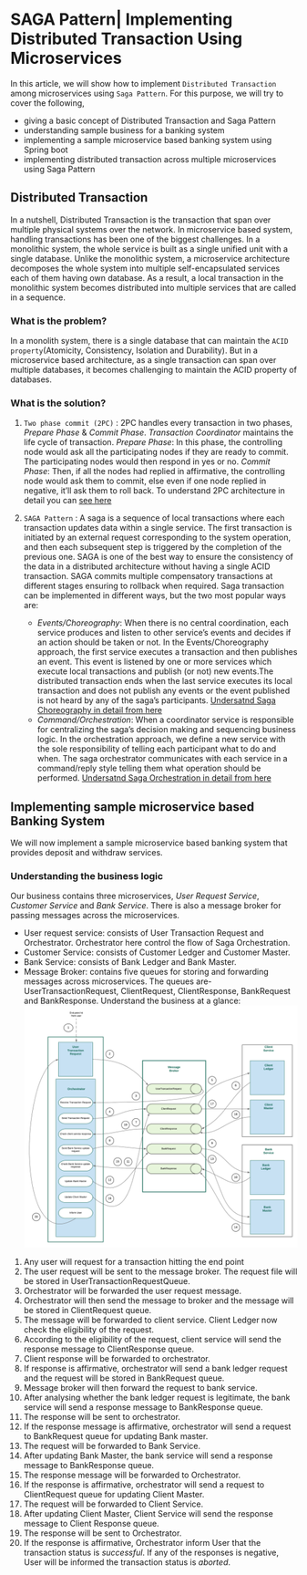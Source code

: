 # SAGA Pattern| Implementing Distributed Transaction Using Microservices
In this article, we will show how to implement `Distributed Transaction` among microservices using `Saga Pattern`. For this purpose, we will try to cover the following,
* giving a basic concept of Distributed Transaction and Saga Pattern
* understanding sample business for a banking system 
* implementing a sample microservice based banking system using Spring boot
* implementing distributed transaction across multiple microservices using Saga Pattern
## Distributed Transaction
In a nutshell, Distributed Transaction is the transaction that span over multiple physical systems over the network. In microservice based system, handling transactions has been one of the biggest challenges. In a monolithic system, the whole service is built as a single unified unit with a single database. Unlike the monolithic system, a microservice architecture decomposes the whole system into multiple self-encapsulated services each of them having own database. As a result, a local transaction in the monolithic system becomes distributed into multiple services that are called in a sequence. 

### What is the problem?
In a monolith system, there is a single database that can maintain the `ACID property`(Atomicity, Consistency, Isolation and Durability). But in a microservice based architecture, as a single transaction can span over multiple databases, it becomes challenging to maintain the ACID property of databases.

### What is the solution?
1. `Two phase commit (2PC)` : 2PC handles every transaction in two phases, *Prepare Phase* & *Commit Phase*. *Transaction Coordinator* maintains the life cycle of transaction.
*Prepare Phase*: In this phase, the controlling node would ask all the participating nodes if they are ready to commit. The participating nodes would then respond in yes or no.
*Commit Phase*: Then, if all the nodes had replied in affirmative, the controlling node would ask them to commit, else even if one node replied in negative, it’ll ask them to roll back.
To understand 2PC architecture in detail you can [see here](https://medium.com/swlh/handling-transactions-in-the-microservice-world-c77b275813e0)
2. `SAGA Pattern` : A saga is a sequence of local transactions where each transaction updates data within a single service. The first transaction is initiated by an external request corresponding to the system operation, and then each subsequent step is triggered by the completion of the previous one.
SAGA is one of the best way to ensure the consistency of the data in a distributed architecture without having a single ACID transaction. SAGA commits multiple compensatory transactions at different stages ensuring to rollback when required.
Saga transaction can be implemented in different ways, but the two most popular ways are:

   * _Events/Choreography_: When there is no central coordination, each service produces and listen to other service’s events and decides if an action should be taken or not. 
   In the Events/Choreography approach, the first service executes a transaction and then publishes an event. This event is listened by one or more services which execute local transactions and publish (or not) new events.The distributed transaction ends when the last service executes its local transaction and does not publish any events or the event published is not heard by any of the saga’s participants.
   [Undersatnd Saga Choreography in detail from here](https://blog.couchbase.com/saga-pattern-implement-business-transactions-using-microservices-part/)
   * _Command/Orchestration_: When a coordinator service is responsible for centralizing the saga’s decision making and sequencing business logic.
   In the orchestration approach, we define a new service with the sole responsibility of telling each participant what to do and when. The saga orchestrator communicates with each service in a command/reply style telling them what operation should be performed.
   [Undersatnd Saga Orchestration in detail from here](https://blog.couchbase.com/saga-pattern-implement-business-transactions-using-microservices-part-2/)
   
## Implementing sample microservice based Banking System
We will now implement a sample microservice based banking system that provides deposit and withdraw services.
### Understanding the business logic
Our business contains three microservices, *User Request Service*, *Customer Service* and *Bank Service*. There is also a message broker for passing messages across the microservices.

* User request service: consists of User Transaction Request and Orchestrator. Orchestrator here control the flow of Saga Orchestration.
* Customer Service: consists of Customer Ledger and Customer Master.
* Bank Service: consists of Bank Ledger and Bank Master.
* Message Broker: contains five queues for storing and forwarding messages across microservices. The queues are- UserTransactionRequest, ClientRequest, ClientResponse, BankRequest and BankResponse.
Understand the business at a glance:
![Transactions across microservices](images/transaction_overview.png)
1. Any user will request for a transaction hitting the end point
2. The user request will be sent to the message broker. The request file will be stored in UserTransactionRequestQueue.
3. Orchestrator will be forwarded the user request message.
4. Orchestrator will then send the message to broker and the message will be stored in ClientRequest queue.
5. The message will be forwarded to client service. Client Ledger now check the eligibility of the request. 
6. According to the eligibility of the request, client service will send the response message to ClientResponse queue.
7. Client response will be forwarded to orchestrator.
8. If response is affirmative, orchestrator will send a bank ledger request and the request will be stored in BankRequest queue.
9. Message broker will then forward the request to bank service.
10. After analysing whether the bank ledger request is legitimate, the bank service will send a response message to BankResponse queue.
11. The response will be sent to orchestrator.
12. If the response message is affirmative, orchestrator will send a request to BankRequest queue for updating Bank master.
13. The request will be forwarded to Bank Service.
14. After updating Bank Master, the bank service will send a response message to BankResponse queue.
15. The response message will be forwarded to Orchestrator.
16. If the response is affirmative, orchestrator will send a request to ClientRequest queue for updating Client Master.
17. The request will be forwarded to Client Service.
18. After updating Client Master, Client Service will send the response message to Client Response queue.
19. The response will be sent to Orchestrator.
20. If the response is affirmative, Orchestrator inform User that the transaction status is *successful*. If any of the responses is negative, User will be informed the transaction status is *aborted*.
